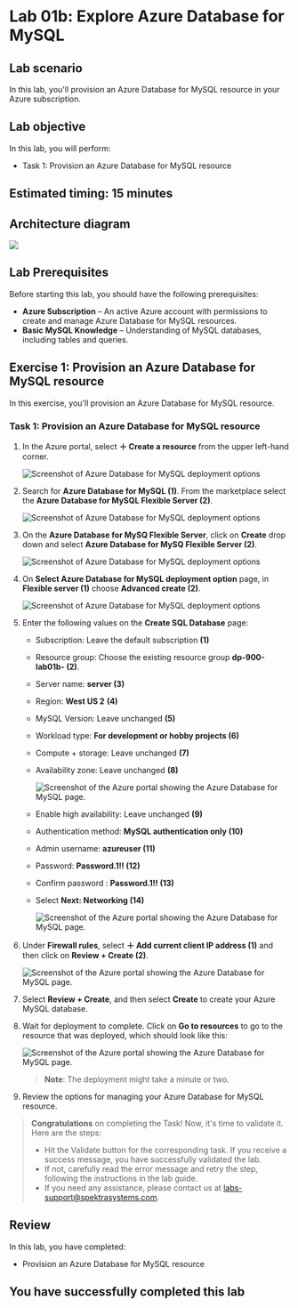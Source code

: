 # Lab 01b: Explore Azure Database for MySQL

## Lab scenario
In this lab, you'll provision an Azure Database for MySQL resource in your Azure subscription.

## Lab objective

In this lab, you will perform:

+ Task 1: Provision an Azure Database for MySQL resource
  
## Estimated timing: 15 minutes

## Architecture diagram

![](images/sc900module1b.png)  

## Lab Prerequisites

Before starting this lab, you should have the following prerequisites:

   - **Azure Subscription** – An active Azure account with permissions to create and manage Azure Database for MySQL resources.
   - **Basic MySQL Knowledge** – Understanding of MySQL databases, including tables and queries.

## Exercise 1: Provision an Azure Database for MySQL resource

In this exercise, you'll provision an Azure Database for MySQL resource.

### Task 1: Provision an Azure Database for MySQL resource

1. In the Azure portal, select **&#65291; Create a resource** from the upper left-hand corner.

    ![Screenshot of Azure Database for MySQL deployment options](images/dp1.png)

1. Search for **Azure Database for MySQL (1)**. From the marketplace select the **Azure Database for MySQL Flexible Server (2)**.

    ![Screenshot of Azure Database for MySQL deployment options](images/dp1b-1.png)
 
1. On the **Azure Database for MySQ Flexible Server**, click on **Create** drop down and select **Azure Database for MySQ Flexible Server (2)**.
    
    ![Screenshot of Azure Database for MySQL deployment options](images/dp1b-2.png)

1. On **Select Azure Database for MySQL deployment option** page, in **Flexible server (1)** choose **Advanced create (2)**.

    ![Screenshot of Azure Database for MySQL deployment options](images/dp1b-3.png)

1. Enter the following values on the **Create SQL Database** page:
   - Subscription: Leave the default subscription **(1)**
   - Resource group: Choose the existing resource group **dp-900-lab01b-<inject key="DeploymentID" enableCopy="false"/> (2)**.
   - Server name: **server<inject key="DeploymentID" enableCopy="false" /> (3)**
   - Region: **West US 2** **(4)**
   - MySQL Version: Leave unchanged **(5)**
   - Workload type: **For development or hobby projects (6)** 
   - Compute + storage: Leave unchanged **(7)**
   - Availability zone: Leave unchanged **(8)**

     ![Screenshot of the Azure portal showing the Azure Database for MySQL page.](images/dp1b-4.png)

   - Enable high availability: Leave unchanged **(9)**
   - Authentication method: **MySQL authentication only (10)**
   - Admin username: **azureuser (11)**
   - Password: **Password.1!! (12)**
   - Confirm password : **Password.1!! (13)**
   - Select **Next: Networking (14)**

     ![Screenshot of the Azure portal showing the Azure Database for MySQL page.](images/dp1b-5.png)   

1. Under **Firewall rules**, select **&#65291; Add current client IP address (1)** and then click on **Review + Create (2)**. 

   ![Screenshot of the Azure portal showing the Azure Database for MySQL page.](images/dp1b-6.png)

1. Select **Review + Create**, and then select **Create** to create your Azure MySQL database.

1. Wait for deployment to complete. Click on **Go to resources** to go to the resource that was deployed, which should look like this:

   ![Screenshot of the Azure portal showing the Azure Database for MySQL page.](images/dp1b-7.png)
    
   >**Note**: The deployment might take a minute or two.

1. Review the options for managing your Azure Database for MySQL resource.

  >**Congratulations** on completing the Task! Now, it's time to validate it. Here are the steps:
  > - Hit the Validate button for the corresponding task. If you receive a success message, you have successfully validated the lab. 
  > - If not, carefully read the error message and retry the step, following the instructions in the lab guide.
  > - If you need any assistance, please contact us at labs-support@spektrasystems.com.

   <validation step="b62e8efa-2544-4f0f-a6f7-297eed28d9c1" />
   
## Review
In this lab, you have completed:
- Provision an Azure Database for MySQL resource
  
## You have successfully completed this lab
